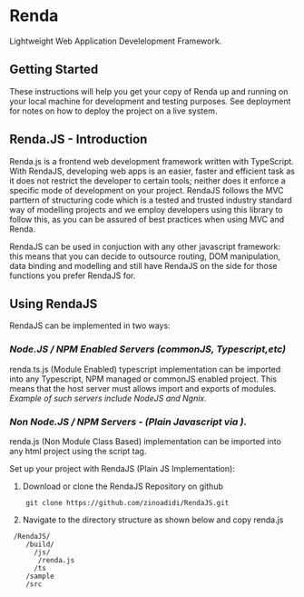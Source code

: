 # Renda
Lightweight Web Application Develelopment Framework.

## Getting Started

These instructions will help you get your copy of Renda up and running on your local machine for development and testing purposes. See deployment for notes on how to deploy the project on a live system.

## Renda.JS - Introduction
Renda.js is a frontend web development framework written with TypeScript. 
With RendaJS, developing web apps is an easier, faster and efficient task as it does not restrict the developer to certain tools; neither does it enforce a specific mode of development on your project. RendaJS follows the MVC parttern of structuring code which is a tested and trusted industry standard way of modelling projects and we employ developers using this library to follow this, as you can be assured of best practices when using MVC and Renda.

RendaJS can be used in conjuction with any other javascript framework: this means that you can decide to outsource routing, DOM manipulation, data binding and modelling and still have RendaJS on the side for those functions you prefer RendaJS for.

## Using RendaJS
RendaJS can be implemented in two ways:

### *Node.JS / NPM Enabled Servers (commonJS, Typescript,etc)*
renda.ts.js (Module Enabled) typescript implementation can be imported into any Typescript, NPM managed or commonJS enabled project. This means that the host server must allows import and exports of modules. *Example of such servers include NodeJS and Ngnix.*

### *Non Node.JS / NPM Servers - (Plain Javascript via <script>tag</script>).*
renda.js (Non Module Class Based) implementation can be imported into any html project using the script tag.

Set up your project with RendaJS (Plain JS Implementation):

1. Download or clone the RendaJS Repository on github
```
    git clone https://github.com/zinoadidi/RendaJS.git
```
2. Navigate to the directory structure as shown below and copy renda.js
```
 /RendaJS/
    /build/
      /js/
       /renda.js
      /ts
    /sample
    /src
```